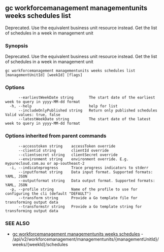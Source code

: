 ## gc workforcemanagement managementunits weeks schedules list

Deprecated.  Use the equivalent business unit resource instead. Get the list of schedules in a week in management unit

### Synopsis

Deprecated.  Use the equivalent business unit resource instead. Get the list of schedules in a week in management unit

```
gc workforcemanagement managementunits weeks schedules list [managementUnitId] [weekId] [flags]
```

### Options

```
      --earliestWeekDate string       The start date of the earliest week to query in yyyy-MM-dd format
  -h, --help                          help for list
      --includeOnlyPublished string   Return only published schedules Valid values: true, false
      --latestWeekDate string         The start date of the latest week to query in yyyy-MM-dd format
```

### Options inherited from parent commands

```
      --accesstoken string    accessToken override
      --clientid string       clientId override
      --clientsecret string   clientSecret override
      --environment string    environment override. E.g. mypurecloud.com.au or ap-southeast-2
  -i, --indicateprogress      Trace progress indicators to stderr
      --inputformat string    Data input format. Supported formats: YAML, JSON
      --outputformat string   Data output format. Supported formats: YAML, JSON
  -p, --profile string        Name of the profile to use for configuring the cli (default "DEFAULT")
      --transform string      Provide a Go template file for transforming output data
      --transformstr string   Provide a Go template string for transforming output data
```

### SEE ALSO

* [gc workforcemanagement managementunits weeks schedules](gc_workforcemanagement_managementunits_weeks_schedules.html)	 - /api/v2/workforcemanagement/managementunits/{managementUnitId}/weeks/{weekId}/schedules


